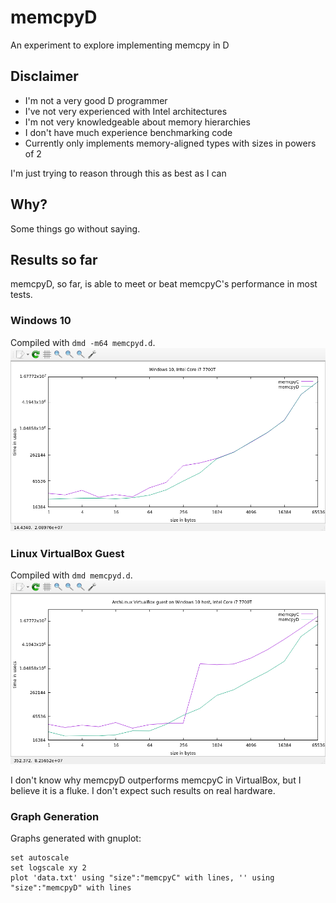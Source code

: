 # memcpyD
An experiment to explore implementing memcpy in D

## Disclaimer
* I'm not a very good D programmer
* I've not very experienced with Intel architectures
* I'm not very knowledgeable about memory hierarchies
* I don't have much experience benchmarking code
* Currently only implements memory-aligned types with sizes in powers of 2

I'm just trying to reason through this as best as I can

## Why?
Some things go without saying.

## Results so far

memcpyD, so far, is able to meet or beat memcpyC's performance in most tests.

### Windows 10
Compiled with `dmd -m64 memcpyd.d`.
![](https://raw.githubusercontent.com/JinShil/memcpyD/master/images/win10.png)


### Linux VirtualBox Guest
Compiled with `dmd memcpyd.d`.
![](https://raw.githubusercontent.com/JinShil/memcpyD/master/images/linux.png)

I don't know why memcpyD outperforms memcpyC in VirtualBox, but I believe it is a fluke.  I don't expect such results on real hardware.


### Graph Generation
Graphs generated with gnuplot:
```
set autoscale
set logscale xy 2
plot 'data.txt' using "size":"memcpyC" with lines, '' using "size":"memcpyD" with lines
```